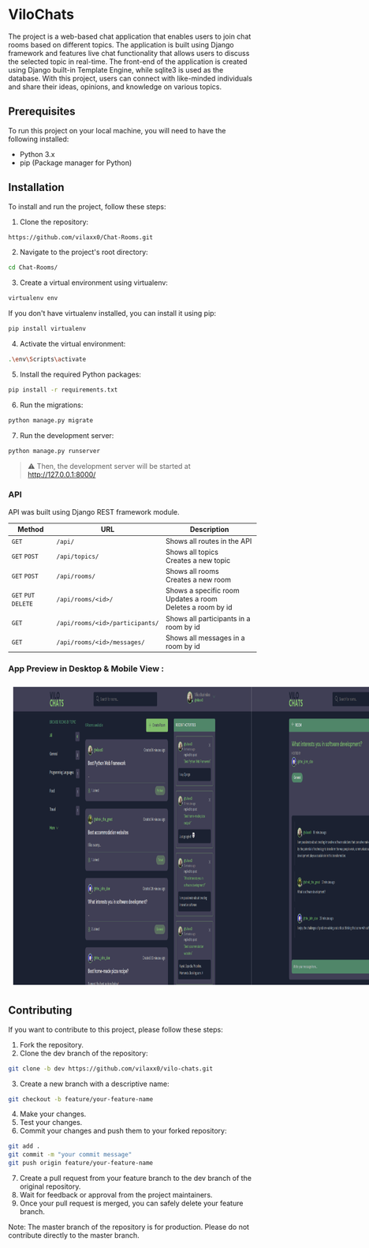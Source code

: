 # ViloChats

The project is a web-based chat application that enables users to join chat rooms based on different topics. The application is built using Django framework and features live chat functionality that allows users to discuss the selected topic in real-time. The front-end of the application is created using Django built-in Template Engine, while sqlite3 is used as the database. With this project, users can connect with like-minded individuals and share their ideas, opinions, and knowledge on various topics.

## Prerequisites

To run this project on your local machine, you will need to have the following installed:

- Python 3.x
- pip (Package manager for Python)

## Installation

To install and run the project, follow these steps:

1. Clone the repository:

```bash
https://github.com/vilaxx0/Chat-Rooms.git
```

2. Navigate to the project's root directory:

```bash
cd Chat-Rooms/
```

3. Create a virtual environment using virtualenv:

```bash
virtualenv env
```

If you don't have virtualenv installed, you can install it using pip:

```bash
pip install virtualenv
```

4. Activate the virtual environment:

```bash
.\env\Scripts\activate
```

5. Install the required Python packages:

```bash
pip install -r requirements.txt
```

6. Run the migrations:

```bash
python manage.py migrate
```

7. Run the development server:

```bash
python manage.py runserver
```

> ⚠ Then, the development server will be started at http://127.0.0.1:8000/

### API

API was built using Django REST framework module.

| Method               | URL                             | Description                                                     |
| -------------------- | ------------------------------- | --------------------------------------------------------------- |
| `GET`                | `/api/`                         | Shows all routes in the API                                     |
| `GET` `POST`         | `/api/topics/`                  | Shows all topics <br />Creates a new topic                         |
| `GET` `POST`         | `/api/rooms/`                   | Shows all rooms <br />Creates a new room                           |
| `GET` `PUT` `DELETE` | `/api/rooms/<id>/`              | Shows a specific room <br />Updates a room <br />Deletes a room by id |
| `GET`                | `/api/rooms/<id>/participants/` | Shows all participants in a room by id                          |
| `GET`                | `/api/rooms/<id>/messages/`     | Shows all messages in a room by id                              |

### App Preview in Desktop & Mobile View :

<div style="display:flex; flex-direction: row; padding: 10px;">
  <img src="./static/assets/screenshots/1.png" />
  <img src="./static/assets/screenshots/3.png" />
  <img src="./static/assets/screenshots/5.png" />
  <img src="./static/assets/screenshots/2.png" width="260" />
  <img src="./static/assets/screenshots/4.png" width="280" />
  <img src="./static/assets/screenshots/6.png" width="260" />
</div>

## Contributing

If you want to contribute to this project, please follow these steps:

1. Fork the repository.
2. Clone the dev branch of the repository:

```bash
git clone -b dev https://github.com/vilaxx0/vilo-chats.git
```

3. Create a new branch with a descriptive name:

```bash
git checkout -b feature/your-feature-name
```

4. Make your changes.
5. Test your changes.
6. Commit your changes and push them to your forked repository:

```bash
git add .
git commit -m "your commit message"
git push origin feature/your-feature-name
```

7. Create a pull request from your feature branch to the dev branch of the original repository.
8. Wait for feedback or approval from the project maintainers.
9. Once your pull request is merged, you can safely delete your feature branch.

Note: The master branch of the repository is for production. Please do not contribute directly to the master branch.
